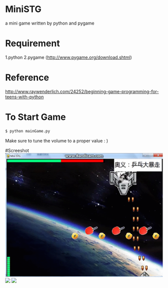 # MiniSTG
a mini game written by python and pygame
# Requirement
1.python
2.pygame (http://www.pygame.org/download.shtml)
# Reference
http://www.raywenderlich.com/24252/beginning-game-programming-for-teens-with-python
# To Start Game
  
```bash
$ python mainGame.py
```
Make sure to tune the volume to a proper value : )

#Screeshot
![demo](resources/demo.gif)
![](http://i.imgur.com/rXGXvoG.jpg)
![](http://i.imgur.com/GpMO7Jl.jpg)
